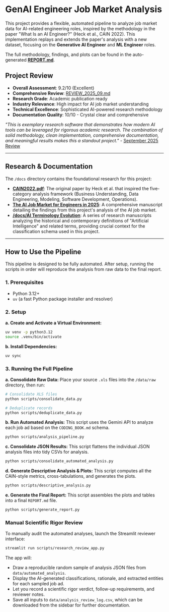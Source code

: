 # GenAI Engineer Job Market Analysis

This project provides a flexible, automated pipeline to analyze job market data for AI-related engineering roles, inspired by the methodology in the paper "What Is an AI Engineer?" (Heck et al., CAIN 2022). This implementation replays and extends the paper's analysis with a new dataset, focusing on the **Generative AI Engineer** and **ML Engineer** roles.

The full methodology, findings, and plots can be found in the auto-generated **[REPORT.md](REPORT.md)**.

## Project Review

- **Overall Assessment**: 9.2/10 (Excellent)
- **Comprehensive Review**: [REVIEW_2025_09.md](REVIEW_2025_09.md)
- **Research Grade**: Academic publication ready
- **Industry Relevance**: High impact for AI job market understanding
- **Technical Excellence**: Sophisticated AI-powered research methodology
- **Documentation Quality**: 10/10 - Crystal clear and comprehensive

*"This is exemplary research software that demonstrates how modern AI tools can be leveraged for rigorous academic research. The combination of solid methodology, clean implementation, comprehensive documentation, and meaningful results makes this a standout project."* - [September 2025 Review](REVIEW_2025_09.md)

---

## Research & Documentation

The `/docs` directory contains the foundational research for this project:

- **[CAIN2022.pdf](docs/CAIN2022.pdf)**: The original paper by Heck et al. that inspired the five-category analysis framework (Business Understanding, Data Engineering, Modeling, Software Development, Operations).
- **[The AI Job Market for Engineers in 2025](docs/The%20AI%20Job%20Market%20for%20Engineers%20in%202025_%20A%20Comprehensive%20Field%20Research%20Report.md)**: A comprehensive manuscript detailing the findings from this project's analysis of the AI job market.
- **[/docs/AI Terminology Evolution](docs/AI%20Terminology%20Evolution/The%20Evolving%20Definition%20of%20AI:%20A%20Historical%20and%20Contemporary%20Analysis.md)**: A series of research manuscripts analyzing the historical and contemporary definitions of "Artificial Intelligence" and related terms, providing crucial context for the classification schema used in this project.

---

## How to Use the Pipeline

This pipeline is designed to be fully automated. After setup, running the scripts in order will reproduce the analysis from raw data to the final report.

### 1. Prerequisites

- Python 3.12+
- `uv` (a fast Python package installer and resolver)

### 2. Setup

**a. Create and Activate a Virtual Environment:**

```bash
uv venv -p python3.12
source .venv/bin/activate
```

**b. Install Dependencies:**

```bash
uv sync
```

### 3. Running the Full Pipeline

**a. Consolidate Raw Data:**
Place your source `.xls` files into the `/data/raw` directory, then run:

```bash
# Consolidate XLS files
python scripts/consolidate_data.py

# Deduplicate records
python scripts/deduplicate_data.py
```

**b. Run Automated Analysis:**
This script uses the Gemini API to analyze each job ad based on the `CODING_BOOK.md` schema.

```bash
python scripts/analysis_pipeline.py
```

**c. Consolidate JSON Results:**
This script flattens the individual JSON analysis files into tidy CSVs for analysis.

```bash
python scripts/consolidate_automated_analysis.py
```

**d. Generate Descriptive Analysis & Plots:**
This script computes all the CAIN-style metrics, cross-tabulations, and generates the plots.

```bash
python scripts/descriptive_analysis.py
```

**e. Generate the Final Report:**
This script assembles the plots and tables into a final `REPORT.md` file.

```bash
python scripts/generate_report.py
```

### Manual Scientific Rigor Review

To manually audit the automated analyses, launch the Streamlit reviewer interface:

```bash
streamlit run scripts/research_review_app.py
```

The app will:

- Draw a reproducible random sample of analysis JSON files from `data/automated_analysis`.
- Display the AI-generated classifications, rationale, and extracted entities for each sampled job ad.
- Let you record a scientific rigor verdict, follow-up requirements, and reviewer notes.
- Save all inputs to `data/analysis_review_log.csv`, which can be downloaded from the sidebar for further documentation.


